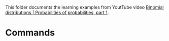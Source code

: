 This folder documents the learning examples from YoutTube video [Binomial distributions | Probabilities of probabilities, part 1](https://www.youtube.com/watch?v=8idr1WZ1A7Q).


# Commands

